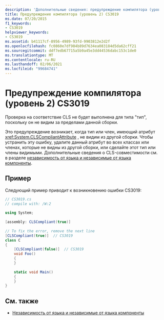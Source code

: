 ```yaml
---
description: 'Дополнительные сведения: предупреждение компилятора (уровень 2) CS3019'
title: Предупреждение компилятора (уровень 2) CS3019
ms.date: 07/20/2015
f1_keywords:
- CS3019
helpviewer_keywords:
- CS3019
ms.assetid: b41117cf-8956-4989-93fd-9903812e2d2f
ms.openlocfilehash: fc0860e7df984b89d7634ea083184d5da62cff21
ms.sourcegitcommit: ddf7edb67715a5b9a45e3dd44536dabc153c1de0
ms.translationtype: MT
ms.contentlocale: ru-RU
ms.lasthandoff: 02/06/2021
ms.locfileid: "99684741"
---
```

# <a name="compiler-warning-level-2-cs3019"></a>Предупреждение компилятора (уровень 2) CS3019

Проверка на соответствие CLS не будет выполнена для типа "тип", поскольку он не видим за пределами данной сборки.  
  
 Это предупреждение возникает, когда тип или член, имеющий атрибут <xref:System.CLSCompliantAttribute> , не видим из другой сборки. Чтобы устранить эту ошибку, удалите данный атрибут во всех классах или членах, которые не видны из другой сборки, или сделайте этот тип или члены видимыми. Дополнительные сведения о CLS-совместимости см. в разделе [независимость от языка и независимые от языка компоненты](../../standard/language-independence.md).
  
## <a name="example"></a>Пример  

 Следующий пример приводит к возникновению ошибки CS3019:  
  
```csharp  
// CS3019.cs  
// compile with: /W:2  
  
using System;  
  
[assembly: CLSCompliant(true)]  
  
// To fix the error, remove the next line  
[CLSCompliant(true)]  // CS3019  
class C  
{  
    [CLSCompliant(false)]  // CS3019  
    void Foo()  
    {  
    }  
  
    static void Main()  
    {  
    }  
}  
```  
  
## <a name="see-also"></a>См. также

- [Независимость от языка и независимые от языка компоненты](../../standard/language-independence-and-language-independent-components.md)
